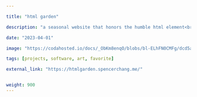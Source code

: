 ```yaml
---

title: "html garden"

description: "a seasonal website that honors the humble html element<br/><br/>featured in [Frieze](https://www.frieze.com/article/online-publications-bridging-poetry-and-code), at [Culturehub](https://www.culturehub.org/events/inspect-elements), and JSNation."

date: "2023-04-01"

image: "https://codahosted.io/docs/_ObKm8enqO/blobs/bl-ELhFN0CMFg/dcd5aa5151b52c866213ef1e7a15a16307b44937dc540e4a335ee4fb1b1ad6ce15d8a9902e1822b4b03408fdbc5229526becc90de2e19f738b8823852627a2ffc396ef6d5001d081e0a1366e82413c16c37f67bd13ba316e754e4b1f29cf3b5d5a810797"

tags: [projects, software, art, favorite]

external_link: "https://htmlgarden.spencerchang.me/"


weight: 900
---
```


